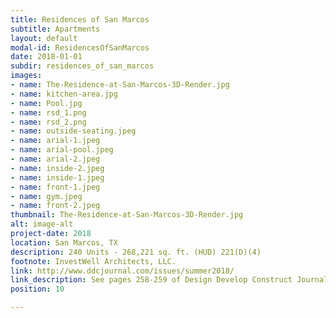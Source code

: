 ```yaml
---
title: Residences of San Marcos
subtitle: Apartments
layout: default
modal-id: ResidencesOfSanMarcos
date: 2018-01-01
subdir: residences_of_san_marcos
images:
- name: The-Residence-at-San-Marcos-3D-Render.jpg
- name: kitchen-area.jpg
- name: Pool.jpg
- name: rsd_1.png
- name: rsd_2.png
- name: outside-seating.jpeg
- name: arial-1.jpeg
- name: arial-pool.jpeg
- name: arial-2.jpeg
- name: inside-2.jpeg
- name: inside-1.jpeg
- name: front-1.jpeg
- name: gym.jpeg
- name: front-2.jpeg
thumbnail: The-Residence-at-San-Marcos-3D-Render.jpg
alt: image-alt
project-date: 2018
location: San Marcos, TX
description: 240 Units - 268,221 sq. ft. (HUD) 221(D)(4)
footnote: InvestWell Architects, LLC.
link: http://www.ddcjournal.com/issues/summer2018/
link_description: See pages 258-259 of Design Develop Construct Journal
position: 10

---
```

